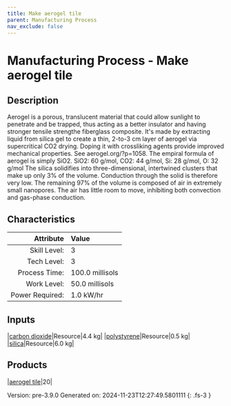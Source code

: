 ```yaml
---
title: Make aerogel tile
parent: Manufacturing Process
nav_exclude: false
---
```

# Manufacturing Process - Make aerogel tile

## Description
Aerogel is a porous, translucent material that could allow sunlight &#10;&#9;&#9;&#9;to penetrate and be trapped, thus acting as a better insulator and having stronger &#10;&#9;&#9;&#9;tensile strengthe fiberglass composite. It&#39;s made by extracting liquid from silica gel to &#10;&#9;&#9;&#9;create a thin, 2-to-3 cm layer of aerogel via supercritical CO2 drying. Doping it &#10;&#9;&#9;&#9;with crossliking agents provide improved mechanical properties.  See aerogel.org/?p&#61;1058. &#10;&#9;&#9;&#9;&#10;&#9;&#9;&#9;The empiral formula of aerogel is simply SiO2. &#10;&#9;&#9;&#9;SiO2: 60 g/mol, CO2: 44 g/mol, Si: 28 g/mol, O: 32 g/mol&#10;&#9;&#9;&#9;&#10;&#9;&#9;&#9;The silica solidifies into three-dimensional, intertwined clusters that make up only &#10;&#9;&#9;&#9;3% of the volume. Conduction through the solid is therefore very low. The remaining &#10;&#9;&#9;&#9;97% of the volume is composed of air in extremely small nanopores. The air has little &#10;&#9;&#9;&#9;room to move, inhibiting both convection and gas-phase conduction.&#10;&#9;&#9;&#9; 

## Characteristics

| Attribute      | Value |
|--------:|:------|
|Skill Level:|3|
|Tech Level:|3|
|Process Time:|100.0 millisols|
|Work Level:|50.0 millisols|
|Power Required:|1.0 kW/hr|

## Inputs

|[carbon dioxide](../resource/carbon-dioxide.html)|Resource|4.4 kg|
|[polystyrene](../resource/polystyrene.html)|Resource|0.5 kg|
|[silica](../resource/silica.html)|Resource|6.0 kg|

## Products

|[aerogel tile](../part/aerogel-tile.html)|20|


Version: pre-3.9.0 Generated on: 2024-11-23T12:27:49.5801111
{: .fs-3 }

